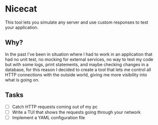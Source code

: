 # Nicecat

This tool lets you simulate any server and use custom responses to test your application.

## Why?
In the past I've been in situation where I had to work in an application that had no unit test, no mocking for external services, no way to test my code but with some logs, print statements, and maybe checking changes in a database, for this reason I decided to create a tool that lets me control all HTTP connections with the outside world, giving me more visibility into what is going on.

## Tasks
- [ ] Catch HTTP requests coming out of my pc
- [ ] Write a TUI that shows the requests going through your network
- [ ] Implement a YAML configuration file 

